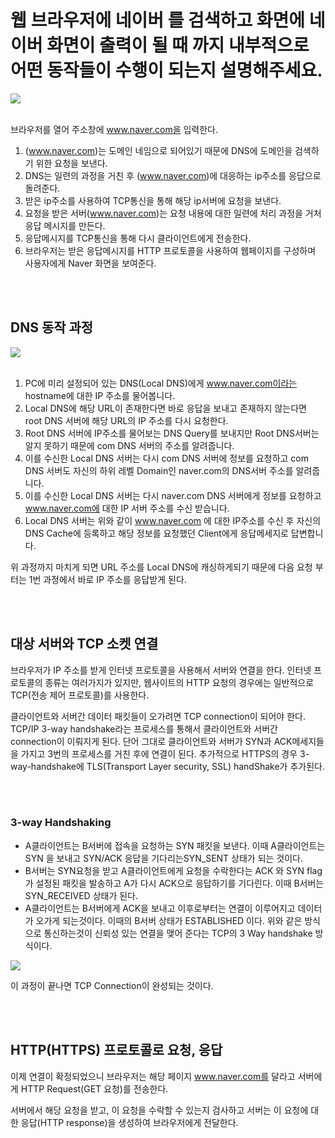# 웹 브라우저에 네이버 를 검색하고 화면에 네이버 화면이 출력이 될 때 까지 내부적으로 어떤 동작들이 수행이 되는지 설명해주세요.
<img src="https://velog.velcdn.com/images/yhd520/post/e206f06f-1f57-41f8-b3ee-790b0f710786/image.png">

<br>
<br>

브라우저를 열어 주소창에 www.naver.com을 입력한다.   
1. (www.naver.com)는 도메인 네임으로 되어있기 때문에 DNS에 도메인을 검색하기 위한 요청을 보낸다.
2. DNS는 일련의 과정을 거친 후 (www.naver.com)에 대응하는 ip주소를 응답으로 돌려준다.
3. 받은 ip주소를 사용하여 TCP통신을 통해 해당 ip서버에 요청을 보낸다.
4. 요청을 받은 서버(www.naver.com)는 요청 내용에 대한 일련에 처리 과정을 거처 응답 메시지를 만든다.
5. 응답메시지를 TCP통신을 통해 다시 클라이언트에게 전송한다.
6. 브라우저는 받은 응답메시지를 HTTP 프로토콜을 사용하여 웹페이지를 구성하며 사용자에게 Naver 화면을 보여준다.

<br>
<br>

## DNS 동작 과정
<img src="https://velog.velcdn.com/images/yhd520/post/5c7572b9-c34e-4eb9-baad-4f26d4478d07/image.png">

<br>
<br>

1. PC에 미리 설정되어 있는 DNS(Local DNS)에게 www.naver.com이라는 hostname에 대한 IP 주소를 물어봅니다.
2. Local DNS에 해당 URL이 존재한다면 바로 응답을 보내고 존재하지 않는다면 root DNS 서버에 해당 URL의 IP 주소를 다시 요청한다.
3. Root DNS 서버에 IP주소를 물어보는 DNS Query를 보내지만 Root DNS서버는 알지 못하기 때문에 com DNS 서버의 주소를 알려줍니다.
4. 이를 수신한 Local DNS 서버는 다시 com DNS 서버에 정보를 요청하고 com DNS 서버도 자신의 하위 레벨 Domain인 naver.com의 DNS서버 주소를 알려줍니다.
5. 이를 수신한 Local DNS 서버는 다시 naver.com DNS 서버에게 정보를 요청하고 www.naver.com에 대한 IP 서버 주소를 수신 받습니다.
6. Local DNS 서버는 위와 같이 www.naver.com 에 대한 IP주소를 수신 후 자신의 DNS Cache에 등록하고 해당 정보를 요청했던 Client에게 응답메세지로 답변합니다.

위 과정까지 마치게 되면 URL 주소를 Local DNS에 캐싱하게되기 때문에 다음 요청 부터는 1번 과정에서 바로 IP 주소를 응답받게 된다.


<br>
<br>

## 대상 서버와 TCP 소켓 연결
브라우저가 IP 주소를 받게 인터넷 프로토콜을 사용해서 서버와 연결을 한다. 인터넷 프로토콜의 종류는 여러가지가 있지만, 웹사이트의 HTTP 요청의 경우에는 일반적으로 TCP(전송 제어 프로토콜)를 사용한다.

클라이언트와 서버간 데이터 패킷들이 오가려면 TCP connection이 되어야 한다. TCP/IP 3-way handshake라는 프로세스를 통해서 클라이언트와 서버간 connection이 이뤄지게 된다. 단어 그대로 클라이언트와 서버가 SYN과 ACK메세지들을 가지고 3번의 프로세스를 거친 후에 연결이 된다. 추가적으로 HTTPS의 경우 3-way-handshake에 TLS(Transport Layer security, SSL) handShake가 추가된다.

<br>
<br>

### 3-way Handshaking
- A클라이언트는 B서버에 접속을 요청하는 SYN 패킷을 보낸다. 이때 A클라이언트는 SYN 을 보내고 SYN/ACK 응답을 기다리는SYN_SENT 상태가 되는 것이다.
- B서버는 SYN요청을 받고 A클라이언트에게 요청을 수락한다는 ACK 와 SYN flag 가 설정된 패킷을 발송하고 A가 다시 ACK으로 응답하기를 기다린다. 이때 B서버는 SYN_RECEIVED 상태가 된다.
- A클라이언트는 B서버에게 ACK을 보내고 이후로부터는 연결이 이루어지고 데이터가 오가게 되는것이다. 이때의 B서버 상태가 ESTABLISHED 이다. 위와 같은 방식으로 통신하는것이 신뢰성 있는 연결을 맺어 준다는 TCP의 3 Way handshake 방식이다.

<img src="https://velog.velcdn.com/images/yhd520/post/e7c04db2-090f-4075-b6ae-4c3a698f37a6/image.png">

이 과정이 끝나면 TCP Connection이 완성되는 것이다.

<br>
<br>

## HTTP(HTTPS) 프로토콜로 요청, 응답
이제 연결이 확정되었으니 브라우저는 해당 페이지 www.naver.com를 달라고 서버에게 HTTP Request(GET 요청)를 전송한다.

서버에서 해당 요청을 받고, 이 요청을 수락할 수 있는지 검사하고 서버는 이 요청에 대한 응답(HTTP response)을 생성하여 브라우저에게 전달한다.

